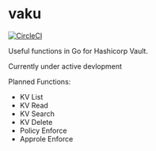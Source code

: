 # vaku
[![CircleCI](https://circleci.com/gh/Lingrino/vaku.svg?style=svg)](https://circleci.com/gh/Lingrino/vaku)

Useful functions in Go for Hashicorp Vault.

Currently under active devlopment

Planned Functions:
- KV List
- KV Read
- KV Search
- KV Delete
- Policy Enforce
- Approle Enforce

